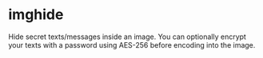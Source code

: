 # imghide
Hide secret texts/messages inside an image. You can optionally encrypt your texts with a password using AES-256 before encoding into the image.

